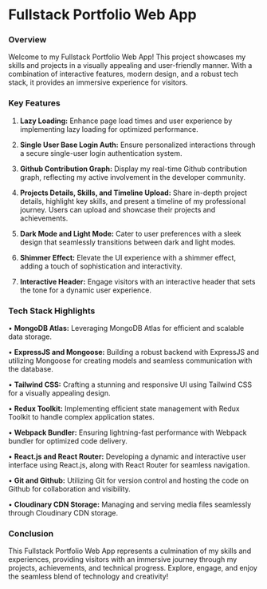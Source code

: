 # Fullstack Portfolio Web App

### Overview

 Welcome to my Fullstack Portfolio Web App! This project showcases my skills and projects in a visually appealing and user-friendly manner. With a combination of interactive features, modern design, and a robust tech stack, it provides an immersive experience for visitors.

### Key Features

1. **Lazy Loading:** Enhance page load times and user experience by implementing lazy loading for optimized performance.

2. **Single User Base Login Auth:** Ensure personalized interactions through a secure single-user login authentication system.

3. **Github Contribution Graph:** Display my real-time Github contribution graph, reflecting my active involvement in the developer community.

4. **Projects Details, Skills, and Timeline Upload:** Share in-depth project details, highlight key skills, and present a timeline of my professional journey. Users can upload and showcase their projects and achievements.

5. **Dark Mode and Light Mode:** Cater to user preferences with a sleek design that seamlessly transitions between dark and light modes.

6. **Shimmer Effect:** Elevate the UI experience with a shimmer effect, adding a touch of sophistication and interactivity.

7. **Interactive Header:** Engage visitors with an interactive header that sets the tone for a dynamic user experience.



### Tech Stack Highlights

• **MongoDB Atlas:** Leveraging MongoDB Atlas for efficient and scalable data storage.

• **ExpressJS and Mongoose:** Building a robust backend with ExpressJS and utilizing Mongoose for creating models and seamless communication with the database.

• **Tailwind CSS:** Crafting a stunning and responsive UI using Tailwind CSS for a visually appealing design.

• **Redux Toolkit:** Implementing efficient state management with Redux Toolkit to handle complex application states.

• **Webpack Bundler:** Ensuring lightning-fast performance with Webpack bundler for optimized code delivery.

• **React.js and React Router:** Developing a dynamic and interactive user interface using React.js, along with React Router for seamless navigation.

• **Git and Github:** Utilizing Git for version control and hosting the code on Github for collaboration and visibility.

• **Cloudinary CDN Storage:** Managing and serving media files seamlessly through Cloudinary CDN storage.

### Conclusion
This Fullstack Portfolio Web App represents a culmination of my skills and experiences, providing visitors with an immersive journey through my projects, achievements, and technical progress. Explore, engage, and enjoy the seamless blend of technology and creativity!

